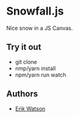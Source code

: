 # Snowfall.js

Nice snow in a JS Canvas.


## Try it out

  + git clone
  + nmp/yarn install
  + npm/yarn run watch


## Authors

  + [Erik Watson](http://erikwatson.me)

